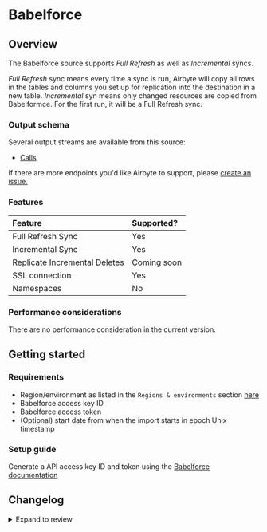 # Babelforce

## Overview

The Babelforce source supports _Full Refresh_ as well as _Incremental_ syncs.

_Full Refresh_ sync means every time a sync is run, Airbyte will copy all rows in the tables and columns you set up for replication into the destination in a new table.
_Incremental_ syn means only changed resources are copied from Babelformce. For the first run, it will be a Full Refresh sync.

### Output schema

Several output streams are available from this source:

- [Calls](https://api.babelforce.com/#af7a6b6e-b262-487f-aabd-c59e6fe7ba41)

If there are more endpoints you'd like Airbyte to support, please [create an issue.](https://github.com/airbytehq/airbyte/issues/new/choose)

### Features

| Feature                       | Supported?  |
| :---------------------------- | :---------- |
| Full Refresh Sync             | Yes         |
| Incremental Sync              | Yes         |
| Replicate Incremental Deletes | Coming soon |
| SSL connection                | Yes         |
| Namespaces                    | No          |

### Performance considerations

There are no performance consideration in the current version.

## Getting started

### Requirements

- Region/environment as listed in the `Regions & environments` section [here](https://api.babelforce.com/#intro)
- Babelforce access key ID
- Babelforce access token
- (Optional) start date from when the import starts in epoch Unix timestamp

### Setup guide

Generate a API access key ID and token using the [Babelforce documentation](https://help.babelforce.com/hc/en-us/articles/360044753932-API-documentation-and-endpoints-an-introduction-)

## Changelog
<details>
  <summary>Expand to review</summary>

| Version | Date       | Pull Request                                             | Subject                     |
| :------ | :--------- | :------------------------------------------------------- | :-------------------------- |
| 0.2.1 | 2024-05-21 | [38523](https://github.com/airbytehq/airbyte/pull/38523) | [autopull] base image + poetry + up_to_date |
| 0.2.0 | 2023-08-24 | [29314](https://github.com/airbytehq/airbyte/pull/29314) | Migrate to Low Code |
| 0.1.0 | 2022-05-09 | [12700](https://github.com/airbytehq/airbyte/pull/12700) | Introduce Babelforce source |

</details>
